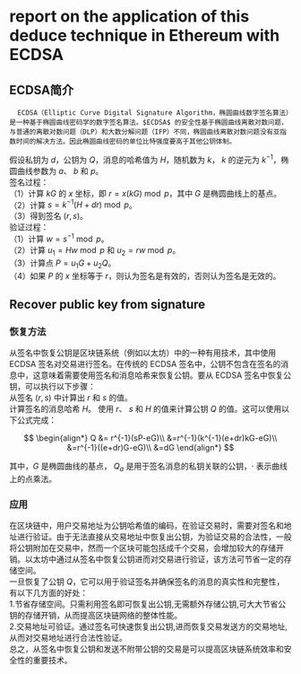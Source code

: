 # report on the application of this deduce technique in Ethereum with ECDSA
## ECDSA简介
	  ECDSA（Elliptic Curve Digital Signature Algorithm，椭圆曲线数字签名算法）是一种基于椭圆曲线密码学的数字签名算法。$ECDSA$ 的安全性基于椭圆曲线离散对数问题，与普通的离散对数问题（DLP）和大数分解问题（IFP）不同，椭圆曲线离散对数问题没有亚指数时间的解决方法。因此椭圆曲线密码的单位比特强度要高于其他公钥体制。   
假设私钥为 $d$，公钥为 $Q$，消息的哈希值为 $H$，随机数为 $k$， $k$ 的逆元为 $k^{-1}$，椭圆曲线参数为 $a$、 $b$ 和 $p$。  
签名过程：  
（1）计算 $kG$ 的 $x$ 坐标，即 $r = x(kG) \bmod p$，其中 $G$ 是椭圆曲线上的基点。  
（2）计算 $s = k^{-1}(H + dr) \bmod p$。  
（3）得到签名 $(r, s)$。  
验证过程：  
（1）计算 $w = s^{-1} \bmod p$。  
（2）计算 $u_1 = Hw \bmod p$ 和 $u_2 = rw \bmod p$。  
（3）计算点 $P = u_1G + u_2Q$。  
（4）如果 $P$ 的 $x$ 坐标等于 $r$，则认为签名是有效的，否则认为签名是无效的。  
## Recover public key from signature
### 恢复方法
从签名中恢复公钥是区块链系统（例如以太坊）中的一种有用技术，其中使用 ECDSA 签名对交易进行签名。在传统的 ECDSA 签名中，公钥不包含在签名的消息中，这意味着需要使用签名和消息哈希来恢复公钥。要从 ECDSA 签名中恢复公钥，可以执行以下步骤：  
从签名 $(r, s)$ 中计算出 $r$ 和 $s$ 的值。  
计算签名的消息哈希 $H$。
使用 $r$、 $s$ 和 $H$ 的值来计算公钥 $Q$ 的值。这可以使用以下公式完成：

$$
\begin{align*}
Q &= r^{-1}(sP-eG)\\
&=r^{-1}(k^{-1}(e+dr)kG-eG)\\
&=r^{-1}((e+dr)G-eG)\\
&=dG
\end{align*}
$$

其中，$G$ 是椭圆曲线的基点， $Q_a$ 是用于签名消息的私钥关联的公钥，$\cdot$ 表示曲线上的点乘法。  
### 应用
在区块链中，用户交易地址为公钥哈希值的编码，在验证交易时，需要对签名和地址进行验证。由于无法直接从交易地址中恢复出公钥，为验证交易的合法性，一般将公钥附加在交易中，然而一个区块可能包括成千个交易，会增加较大的存储开销。以太坊中通过从签名中恢复公钥进而对交易进行验证，该方法可节省一定的存储空间。  
一旦恢复了公钥 $Q$，它可以用于验证签名并确保签名的消息的真实性和完整性，有以下几方面的好处：  
1.节省存储空间。只需利用签名即可恢复出公钥,无需额外存储公钥,可大大节省公钥的存储开销，从而提高区块链网络的整体性能。   
2.交易地址可验证。通过签名可快速恢复出公钥,进而恢复交易发送方的交易地址,从而对交易地址进行合法性验证。    
总之，从签名中恢复公钥和发送不附带公钥的交易是可以提高区块链系统效率和安全性的重要技术。

